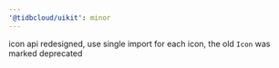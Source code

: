 ```yaml
---
'@tidbcloud/uikit': minor
---
```


icon api redesigned, use single import for each icon, the old `Icon` was marked deprecated
